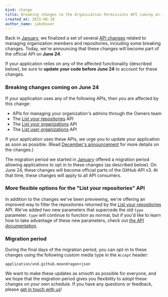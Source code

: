 ```yaml
---
kind: change
title: Breaking changes to the Organization Permissions API coming on June 10
created_at: 2015-06-10
author_name: jakeboxer
---
```


Back in [January][org-permissions-finalization], we finalized a set of several [API changes][org-permissions-preview] related to managing organization members and repositories, including some breaking changes. Today, we're announcing that these changes will become part of the official API on **June 24**.

If your application relies on any of the affected functionality (described below), be sure to **update your code before June 24** to account for these changes.

### Breaking changes coming on June 24

If your application uses any of the following APIs, then you are affected by this change:

- APIs for managing your organization's admins through the Owners team
- The [List your repositories][list-your-repos] API
- The [List your organizations][list-your-organizations] API
- The [List user organizations][list-user-organizations] API

If your application uses these APIs, we urge you to update your application as soon as possible. (Read [December's announcement][org-permissions-preview] for more details on the changes.)

The migration period we started in [January][org-permissions-finalization] offered a migration period allowing applications to opt in to these changes (as described below). On June 24, these changes will become official parts of the GitHub API v3. At that time, these changes will apply to all API consumers.

### More flexible options for the "List your repositories" API

In addition to the changes we've been previewing, we're offering an improved way to filter the repositories returned by the [List your repositories][list-your-repos] API. We've added two new parameters that supercede the old `type` parameter. `type` will continue to function as normal, but if you'd like to learn how to take advantage of these new parameters, check out [the API documentation](list-your-repos).

### Migration period

During the final days of the migration period, you can opt-in to these changes using the following custom media type in the `Accept` header:

    application/vnd.github.moondragon+json

We want to make these updates as smooth as possible for everyone, and we hope that the migration period gives you flexibility to adopt these changes on your own schedule. If you have any questions or feedback, please [get in touch with us][contact]!

[org-permissions-finalization]: /changes/2015-01-07-prepare-for-organization-permissions-changes/
[org-permissions-preview]: /changes/2014-12-08-organization-permissions-api-preview/
[list-your-repos]: /v3/repos/#list-your-repositories
[list-user-organizations]: /v3/orgs/#list-user-organizations
[list-your-organizations]: /v3/orgs/#list-your-organizations
[contact]: https://github.com/contact?form[subject]=Organization+Permissions+API
